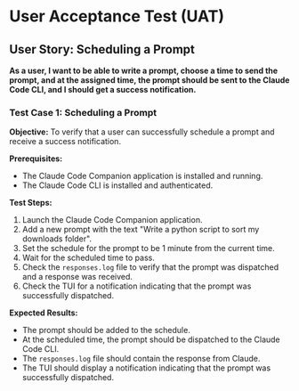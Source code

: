 # User Acceptance Test (UAT)

## User Story: Scheduling a Prompt

**As a user, I want to be able to write a prompt, choose a time to send the prompt, and at the assigned time, the prompt should be sent to the Claude Code CLI, and I should get a success notification.**

### Test Case 1: Scheduling a Prompt

**Objective:** To verify that a user can successfully schedule a prompt and receive a success notification.

**Prerequisites:**
*   The Claude Code Companion application is installed and running.
*   The Claude Code CLI is installed and authenticated.

**Test Steps:**
1.  Launch the Claude Code Companion application.
2.  Add a new prompt with the text "Write a python script to sort my downloads folder".
3.  Set the schedule for the prompt to be 1 minute from the current time.
4.  Wait for the scheduled time to pass.
5.  Check the `responses.log` file to verify that the prompt was dispatched and a response was received.
6.  Check the TUI for a notification indicating that the prompt was successfully dispatched.

**Expected Results:**
*   The prompt should be added to the schedule.
*   At the scheduled time, the prompt should be dispatched to the Claude Code CLI.
*   The `responses.log` file should contain the response from Claude.
*   The TUI should display a notification indicating that the prompt was successfully dispatched.
